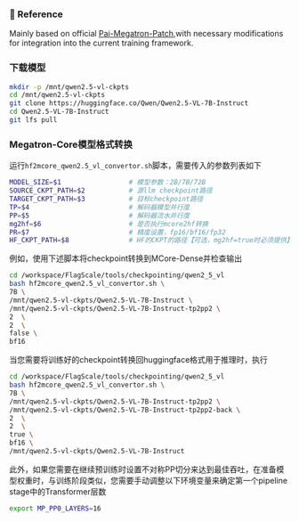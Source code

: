 ### 📎 Reference

Mainly based on official [Pai-Megatron-Patch](https://github.com/alibaba/Pai-Megatron-Patch/tree/main/examples/qwen2_5_vl),with necessary modifications for integration into the current training framework.

### 下载模型
```bash
mkdir -p /mnt/qwen2.5-vl-ckpts
cd /mnt/qwen2.5-vl-ckpts
git clone https://huggingface.co/Qwen/Qwen2.5-VL-7B-Instruct
cd Qwen2.5-VL-7B-Instruct
git lfs pull
```

### Megatron-Core模型格式转换
运行`hf2mcore_qwen2.5_vl_convertor.sh`脚本，需要传入的参数列表如下
```bash
MODEL_SIZE=$1                 # 模型参数：2B/7B/72B
SOURCE_CKPT_PATH=$2           # 源llm checkpoint路径
TARGET_CKPT_PATH=$3           # 目标checkpoint路径
TP=$4                         # 解码器模型并行度
PP=$5                         # 解码器流水并行度
mg2hf=$6                      # 是否执行mcore2hf转换
PR=$7                         # 精度设置，fp16/bf16/fp32
HF_CKPT_PATH=$8               # HF的CKPT的路径【可选，mg2hf=true时必须提供】
```
例如，使用下述脚本将checkpoint转换到MCore-Dense并检查输出

```bash
cd /workspace/FlagScale/tools/checkpointing/qwen2_5_vl
bash hf2mcore_qwen2.5_vl_convertor.sh \
7B \
/mnt/qwen2.5-vl-ckpts/Qwen2.5-VL-7B-Instruct \
/mnt/qwen2.5-vl-ckpts/Qwen2.5-VL-7B-Instruct-tp2pp2 \
2  \
2  \
false \
bf16
```

当您需要将训练好的checkpoint转换回huggingface格式用于推理时，执行

```bash
cd /workspace/FlagScale/tools/checkpointing/qwen2_5_vl
bash hf2mcore_qwen2.5_vl_convertor.sh \
7B \
/mnt/qwen2.5-vl-ckpts/Qwen2.5-VL-7B-Instruct-tp2pp2 \
/mnt/qwen2.5-vl-ckpts/Qwen2.5-VL-7B-Instruct-tp2pp2-back \
2  \
2  \
true \
bf16 \
/mnt/qwen2.5-vl-ckpts/Qwen2.5-VL-7B-Instruct
```

此外，如果您需要在继续预训练时设置不对称PP切分来达到最佳吞吐，在准备模型权重时，与训练阶段类似，您需要手动调整以下环境变量来确定第一个pipeline stage中的Transformer层数
```bash
export MP_PP0_LAYERS=16
```
